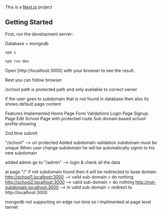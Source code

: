 This is a [Next.js](https://nextjs.org) project
## Getting Started
First, run the development server:

Database = mongodb

```bash
npm i

npm run dev 
```

Open [http://localhost:3000] with your browser to see the result.

Rest you can follow browser

/school path is protected path and only available to correct owner

if the user goes to subdomain that is not found in database then also its shows default page content

Features Implemented
Home Page
Form Validations
Login Page
Signup Page
Edit School Page with protected route
Sub domain based school profile showing



2nd time submit

"/school" --> url
protected
Added subdomain validation subdomain must be unique
When user change subdomain he will be automatically signin to his new subdomain

added admin go to "/admin" --> login & check all the data


at page "/"
if not subdomain found then it will be redirected to base domain 
http://school1.localhost:3000 --> valid sub-domain > do nothing
http://school2.localhost:3000 --> valid sub-domain > do nothing 
http://not-subdomain.localhost:3000 --> in valid sub-domain > redirect to http://localhost:3000

mongodb not supporting on edge run time so i implimented at page level tannet
<!--  -->